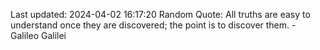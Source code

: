 Last updated: 2024-04-02 16:17:20
Random Quote: All truths are easy to understand once they are discovered; the point is to discover them. - Galileo Galilei